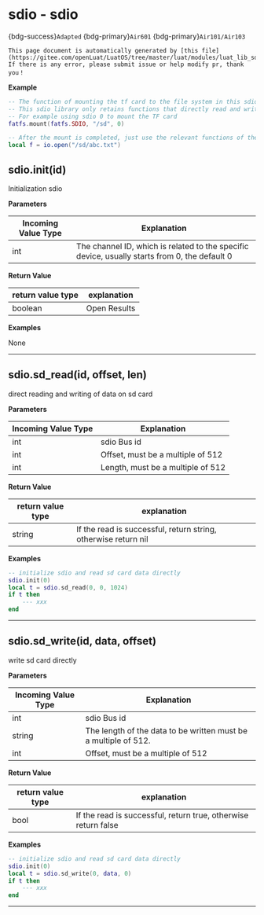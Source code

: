 # sdio - sdio

{bdg-success}`Adapted` {bdg-primary}`Air601` {bdg-primary}`Air101/Air103`

```{note}
This page document is automatically generated by [this file](https://gitee.com/openLuat/LuatOS/tree/master/luat/modules/luat_lib_sdio.c). If there is any error, please submit issue or help modify pr, thank you！
```


**Example**

```lua
-- The function of mounting the tf card to the file system in this sdio library has been replaced by the sdio mode of fatfs.
-- This sdio library only retains functions that directly read and write TF cards.
-- For example using sdio 0 to mount the TF card
fatfs.mount(fatfs.SDIO, "/sd", 0)

-- After the mount is completed, just use the relevant functions of the io library to operate it.
local f = io.open("/sd/abc.txt")

```

## sdio.init(id)



Initialization sdio

**Parameters**

|Incoming Value Type | Explanation|
|-|-|
|int|The channel ID, which is related to the specific device, usually starts from 0, the default 0|

**Return Value**

|return value type | explanation|
|-|-|
|boolean|Open Results|

**Examples**

None

---

## sdio.sd_read(id, offset, len)



direct reading and writing of data on sd card

**Parameters**

|Incoming Value Type | Explanation|
|-|-|
|int|sdio Bus id|
|int|Offset, must be a multiple of 512|
|int|Length, must be a multiple of 512|

**Return Value**

|return value type | explanation|
|-|-|
|string|If the read is successful, return string, otherwise return nil|

**Examples**

```lua
-- initialize sdio and read sd card data directly
sdio.init(0)
local t = sdio.sd_read(0, 0, 1024)
if t then
    --- xxx
end

```

---

## sdio.sd_write(id, data, offset)



write sd card directly

**Parameters**

|Incoming Value Type | Explanation|
|-|-|
|int|sdio Bus id|
|string|The length of the data to be written must be a multiple of 512.|
|int|Offset, must be a multiple of 512|

**Return Value**

|return value type | explanation|
|-|-|
|bool|If the read is successful, return true, otherwise return false|

**Examples**

```lua
-- initialize sdio and read sd card data directly
sdio.init(0)
local t = sdio.sd_write(0, data, 0)
if t then
    --- xxx
end

```

---

